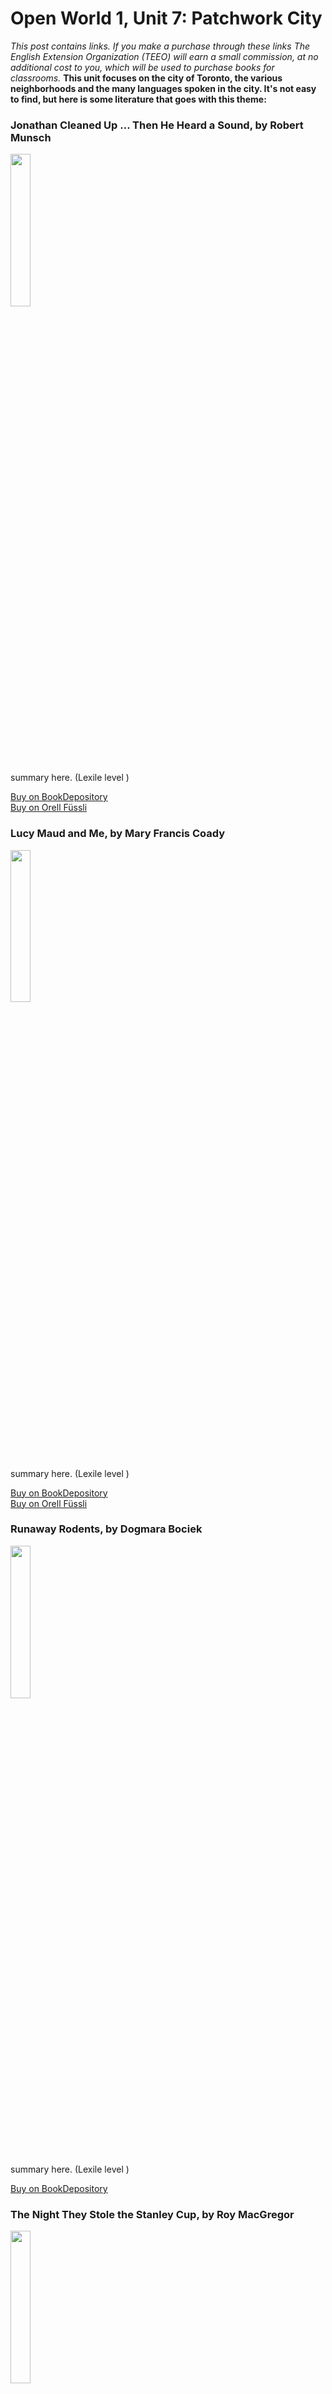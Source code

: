 # Open World 1, Unit 7: Patchwork City
*This post contains links. If you make a purchase through these links The English Extension Organization (TEEO) will earn a small commission, at no additional cost to you, which will be used to purchase books for classrooms.*
**This unit focuses on the city of Toronto, the various neighborhoods and the many languages spoken in the city. It's not easy to find, but here is some literature that goes with this theme:**  

### Jonathan Cleaned Up ... Then He Heard a Sound, by Robert Munsch

<img src="https://imgur.com/sU4mlZA.png" width="25%" />

summary here.  (Lexile level       )

<a href="https://www.bookdepository.com/Jonathan-Cleaned-Up-Then-He-Heard-Sound-Robert-Munsch/9781773210889?ref=grid-view&qid=1674500497806&sr=1-2 link here" rel="nofollow"> Buy on BookDepository</a>  
<a href="https://www.orellfuessli.ch/shop/home/artikeldetails/A1005972253" rel="nofollow">Buy on Orell Füssli</a> 

### Lucy Maud and Me, by Mary Francis Coady

<img src="https://i.imgur.com/oCT9zRZSPSKNm.png" width="25%" />

summary here.  (Lexile level       )

<a href="https://www.bookdepository.com/Lucy-Maud-Me-Mary-Frances-Coady/9780888783981?ref=grid-view&qid=1674500880491&sr=1-1" rel="nofollow"> Buy on BookDepository</a>  
<a href="https://www.orellfuessli.ch/shop/home/artikeldetails/A1004813404" rel="nofollow">Buy on Orell Füssli</a> 

### Runaway Rodents, by Dogmara Bociek

<img src="https://imgur.com/SP7Ahul.png" width="25%" />

summary here.  (Lexile level       )

<a href="https://www.bookdepository.com/Runaway-Rodents-Dagmara-Bociek/9781777996840?ref=grid-view&qid=1674926518140&sr=1-1" rel="nofollow"> Buy on BookDepository</a>  

### The Night They Stole the Stanley Cup, by Roy MacGregor

<img src="https://imgur.com/O1clI7O.png" width="25%" />

summary here.  (Lexile level       )

<a href="https://www.bookdepository.com/Night-They-Stole-Stanley-Cup-Roy-Macgregor/9781770494145?ref=grid-view&qid=1674926818968&sr=1-1" rel="nofollow"> Buy on BookDepository</a>  
<a href="https://www.orellfuessli.ch/shop/home/artikeldetails/A1023376588rel" rel="nofollow">Buy on Orell Füssli</a> 

### Toronto: Cities of the World, by Barbara Radcliffe Rogers

<img src="https://imgur.com/3cuW4Cp.png" width="25%" />

summary here.  (Lexile NC1190L)  

<a href="https://www.amazon.com/-/de/dp/0516220349/ref=tmm_hrd_swatch_0?_encoding=UTF8&qid=1674926987&sr=8-1" rel="nofollow"> Buy on Amazon</a>  Only available used

<!--stackedit_data:
eyJoaXN0b3J5IjpbMTkwMzIyMjU4MywxNDE0MjUxNTk1LC0yMT
Q2MDE0Njk3LDcyMjQ2MjE3MywtMTI2Mzg2NTEyMiwtNzU1OTg3
MzkwLC0xMjI3MTM1OTY0LC03OTQxNjA2LC0zMjI5NzQyNjEsLT
EyNTc4MDA5NjMsLTU5MTk3MjU4NCwxMDQzNjY0MDk2XX0=
-->